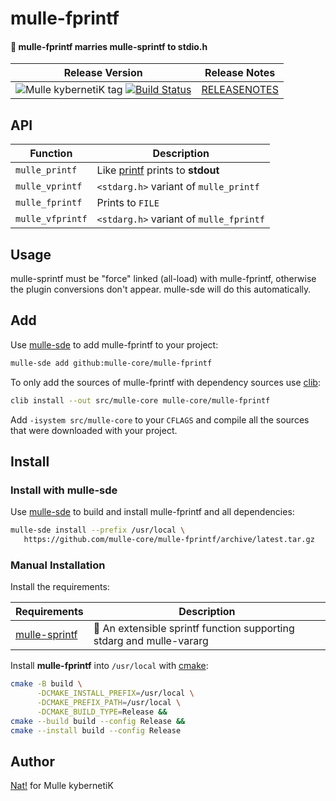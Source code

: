 # mulle-fprintf

#### 🔢 mulle-fprintf marries mulle-sprintf to stdio.h


| Release Version                                       | Release Notes
|-------------------------------------------------------|--------------
| ![Mulle kybernetiK tag](https://img.shields.io/github/tag/mulle-core/mulle-fprintf.svg?branch=release) [![Build Status](https://github.com/mulle-core/mulle-fprintf/workflows/CI/badge.svg?branch=release)](//github.com/mulle-core/mulle-fprintf/actions)| [RELEASENOTES](RELEASENOTES.md) |


## API

| Function         | Description
|------------------|-------------
| `mulle_printf`   | Like [printf](//www.cplusplus.com/reference/cstdio/printf/) prints to **stdout**
| `mulle_vprintf`  | `<stdarg.h>` variant of `mulle_printf`
| `mulle_fprintf`  | Prints to `FILE`
| `mulle_vfprintf` | `<stdarg.h>` variant of `mulle_fprintf`



## Usage

mulle-sprintf must be "force" linked (all-load) with mulle-fprintf,
otherwise the plugin conversions don't appear. mulle-sde will do this automatically.





## Add

Use [mulle-sde](//github.com/mulle-sde) to add mulle-fprintf to your project:

``` sh
mulle-sde add github:mulle-core/mulle-fprintf
```

To only add the sources of mulle-fprintf with dependency
sources use [clib](https://github.com/clibs/clib):


``` sh
clib install --out src/mulle-core mulle-core/mulle-fprintf
```

Add `-isystem src/mulle-core` to your `CFLAGS` and compile all the sources that were downloaded with your project.


## Install

### Install with mulle-sde

Use [mulle-sde](//github.com/mulle-sde) to build and install mulle-fprintf and all dependencies:

``` sh
mulle-sde install --prefix /usr/local \
   https://github.com/mulle-core/mulle-fprintf/archive/latest.tar.gz
```

### Manual Installation

Install the requirements:

| Requirements                                 | Description
|----------------------------------------------|-----------------------
| [mulle-sprintf](https://github.com/mulle-core/mulle-sprintf)             | 🔢 An extensible sprintf function supporting stdarg and mulle-vararg

Install **mulle-fprintf** into `/usr/local` with [cmake](https://cmake.org):

``` sh
cmake -B build \
      -DCMAKE_INSTALL_PREFIX=/usr/local \
      -DCMAKE_PREFIX_PATH=/usr/local \
      -DCMAKE_BUILD_TYPE=Release &&
cmake --build build --config Release &&
cmake --install build --config Release
```

## Author

[Nat!](https://mulle-kybernetik.com/weblog) for Mulle kybernetiK


